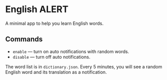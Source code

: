 # English ALERT

A minimal app to help you learn English words.

## Commands

- `enable` — turn on auto notifications with random words.
- `disable` — turn off auto notifications.

The word list is in `dictionary.json`. Every 5 minutes, you will see a random English word and its translation as a notification.
